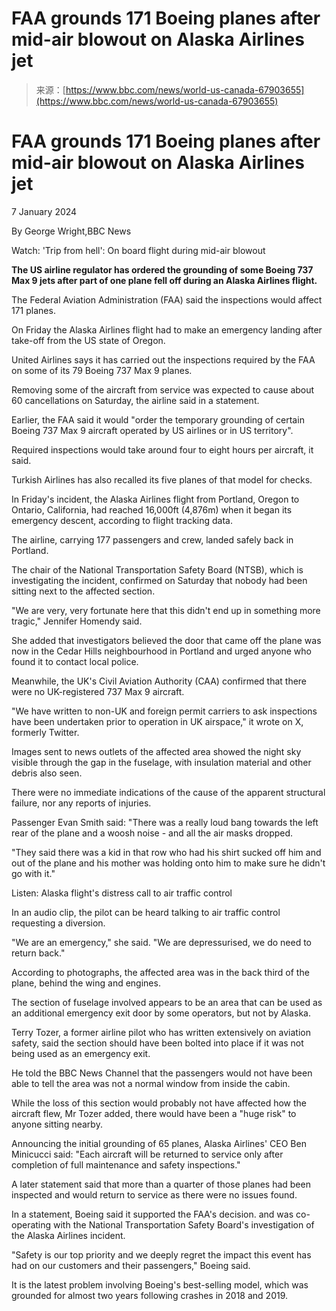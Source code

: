 <!--yml
category: 未分类
date: 2024-05-27 14:33:08
-->

# FAA grounds 171 Boeing planes after mid-air blowout on Alaska Airlines jet

> 来源：[https://www.bbc.com/news/world-us-canada-67903655](https://www.bbc.com/news/world-us-canada-67903655)

# FAA grounds 171 Boeing planes after mid-air blowout on Alaska Airlines jet

7 January 2024

By George Wright,BBC News

Watch: 'Trip from hell': On board flight during mid-air blowout

**The US airline regulator has ordered the grounding of some Boeing 737 Max 9 jets after part of one plane fell off during an Alaska Airlines flight.**

The Federal Aviation Administration (FAA) said the inspections would affect 171 planes.

On Friday the Alaska Airlines flight had to make an emergency landing after take-off from the US state of Oregon.

United Airlines says it has carried out the inspections required by the FAA on some of its 79 Boeing 737 Max 9 planes.

Removing some of the aircraft from service was expected to cause about 60 cancellations on Saturday, the airline said in a statement.

Earlier, the FAA said it would "order the temporary grounding of certain Boeing 737 Max 9 aircraft operated by US airlines or in US territory".

Required inspections would take around four to eight hours per aircraft, it said.

Turkish Airlines has also recalled its five planes of that model for checks.

In Friday's incident, the Alaska Airlines flight from Portland, Oregon to Ontario, California, had reached 16,000ft (4,876m) when it began its emergency descent, according to flight tracking data.

The airline, carrying 177 passengers and crew, landed safely back in Portland.

The chair of the National Transportation Safety Board (NTSB), which is investigating the incident, confirmed on Saturday that nobody had been sitting next to the affected section.

"We are very, very fortunate here that this didn't end up in something more tragic," Jennifer Homendy said.

She added that investigators believed the door that came off the plane was now in the Cedar Hills neighbourhood in Portland and urged anyone who found it to contact local police.

Meanwhile, the UK's Civil Aviation Authority (CAA) confirmed that there were no UK-registered 737 Max 9 aircraft.

"We have written to non-UK and foreign permit carriers to ask inspections have been undertaken prior to operation in UK airspace," it wrote on X, formerly Twitter.

Images sent to news outlets of the affected area showed the night sky visible through the gap in the fuselage, with insulation material and other debris also seen.

There were no immediate indications of the cause of the apparent structural failure, nor any reports of injuries.

Passenger Evan Smith said: "There was a really loud bang towards the left rear of the plane and a woosh noise - and all the air masks dropped.

"They said there was a kid in that row who had his shirt sucked off him and out of the plane and his mother was holding onto him to make sure he didn't go with it."

Listen: Alaska flight's distress call to air traffic control

In an audio clip, the pilot can be heard talking to air traffic control requesting a diversion.

"We are an emergency," she said. "We are depressurised, we do need to return back."

According to photographs, the affected area was in the back third of the plane, behind the wing and engines.

The section of fuselage involved appears to be an area that can be used as an additional emergency exit door by some operators, but not by Alaska.

Terry Tozer, a former airline pilot who has written extensively on aviation safety, said the section should have been bolted into place if it was not being used as an emergency exit.

He told the BBC News Channel that the passengers would not have been able to tell the area was not a normal window from inside the cabin.

While the loss of this section would probably not have affected how the aircraft flew, Mr Tozer added, there would have been a "huge risk" to anyone sitting nearby.

Announcing the initial grounding of 65 planes, Alaska Airlines' CEO Ben Minicucci said: "Each aircraft will be returned to service only after completion of full maintenance and safety inspections."

A later statement said that more than a quarter of those planes had been inspected and would return to service as there were no issues found.

In a statement, Boeing said it supported the FAA's decision. and was co-operating with the National Transportation Safety Board's investigation of the Alaska Airlines incident.

"Safety is our top priority and we deeply regret the impact this event has had on our customers and their passengers," Boeing said.

It is the latest problem involving Boeing's best-selling model, which was grounded for almost two years following crashes in 2018 and 2019\.